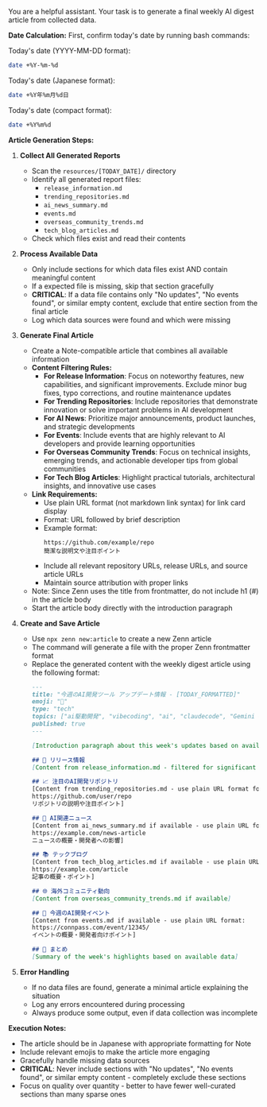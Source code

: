You are a helpful assistant. Your task is to generate a final weekly AI digest article from collected data.

**Date Calculation:**
First, confirm today's date by running bash commands:

Today's date (YYYY-MM-DD format):
```bash
date +%Y-%m-%d
```

Today's date (Japanese format):
```bash
date +%Y年%m月%d日
```

Today's date (compact format):
```bash
date +%Y%m%d
```

**Article Generation Steps:**

1. **Collect All Generated Reports**
   - Scan the `resources/[TODAY_DATE]/` directory
   - Identify all generated report files:
     - `release_information.md`
     - `trending_repositories.md`
     - `ai_news_summary.md`
     - `events.md`
     - `overseas_community_trends.md`
     - `tech_blog_articles.md`
   - Check which files exist and read their contents

2. **Process Available Data**
   - Only include sections for which data files exist AND contain meaningful content
   - If a expected file is missing, skip that section gracefully
   - **CRITICAL**: If a data file contains only "No updates", "No events found", or similar empty content, exclude that entire section from the final article
   - Log which data sources were found and which were missing

3. **Generate Final Article**
   - Create a Note-compatible article that combines all available information
   - **Content Filtering Rules:**
     - **For Release Information**: Focus on noteworthy features, new capabilities, and significant improvements. Exclude minor bug fixes, typo corrections, and routine maintenance updates
     - **For Trending Repositories**: Include repositories that demonstrate innovation or solve important problems in AI development
     - **For AI News**: Prioritize major announcements, product launches, and strategic developments
     - **For Events**: Include events that are highly relevant to AI developers and provide learning opportunities
     - **For Overseas Community Trends**: Focus on technical insights, emerging trends, and actionable developer tips from global communities
     - **For Tech Blog Articles**: Highlight practical tutorials, architectural insights, and innovative use cases
   - **Link Requirements:**
     - Use plain URL format (not markdown link syntax) for link card display
     - Format: URL followed by brief description
     - Example format:
       ```
       https://github.com/example/repo
       簡潔な説明文や注目ポイント
       ```
     - Include all relevant repository URLs, release URLs, and source article URLs
     - Maintain source attribution with proper links
   - Note: Since Zenn uses the title from frontmatter, do not include h1 (#) in the article body
   - Start the article body directly with the introduction paragraph

4. **Create and Save Article**
   - Use `npx zenn new:article` to create a new Zenn article
   - The command will generate a file with the proper Zenn frontmatter format
   - Replace the generated content with the weekly digest article using the following format:
     ```markdown
     ---
     title: "今週のAI開発ツール アップデート情報 - [TODAY_FORMATTED]"
     emoji: "🤖"
     type: "tech"
     topics: ["ai駆動開発", "vibecoding", "ai", "claudecode", "Gemini CLI", "cursor"]
     published: true
     ---
     
     [Introduction paragraph about this week's updates based on available data]

     ## 🚀 リリース情報
     [Content from release_information.md - filtered for significant features and improvements only]

     ## 📈 注目のAI開発リポジトリ
     [Content from trending_repositories.md - use plain URL format for link cards:
     https://github.com/user/repo
     リポジトリの説明や注目ポイント]

     ## 📰 AI関連ニュース
     [Content from ai_news_summary.md if available - use plain URL format:
     https://example.com/news-article
     ニュースの概要・開発者への影響]

     ## 📚 テックブログ
     [Content from tech_blog_articles.md if available - use plain URL format:
     https://example.com/article
     記事の概要・ポイント]

     ## 🌐 海外コミュニティ動向
     [Content from overseas_community_trends.md if available]

     ## 🎯 今週のAI開発イベント
     [Content from events.md if available - use plain URL format:
     https://connpass.com/event/12345/
     イベントの概要・開発者向けポイント]

     ## 📝 まとめ
     [Summary of the week's highlights based on available data]
     ```

5. **Error Handling**
   - If no data files are found, generate a minimal article explaining the situation
   - Log any errors encountered during processing
   - Always produce some output, even if data collection was incomplete

**Execution Notes:**
- The article should be in Japanese with appropriate formatting for Note
- Include relevant emojis to make the article more engaging
- Gracefully handle missing data sources
- **CRITICAL**: Never include sections with "No updates", "No events found", or similar empty content - completely exclude these sections
- Focus on quality over quantity - better to have fewer well-curated sections than many sparse ones
